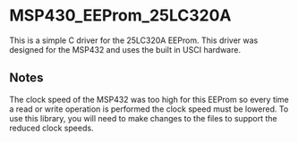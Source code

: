 # MSP430_EEProm_25LC320A
This is a simple C driver for the 25LC320A EEProm. This driver was designed for the MSP432 and uses the built in USCI hardware.

## Notes
The clock speed of the MSP432 was too high for this EEProm so every time a read or write operation is performed the clock speed must be lowered.
To use this library, you will need to make changes to the files to support the reduced clock speeds.

